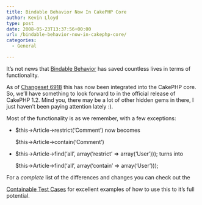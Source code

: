 ```yaml
---
title: Bindable Behavior Now In CakePHP Core
author: Kevin Lloyd
type: post
date: 2008-05-23T13:37:56+00:00
url: /bindable-behavior-now-in-cakephp-core/
categories:
  - General

---
```

It&#8217;s not news that [Bindable Behavior][1] has saved countless lives in terms of functionality.

As of [Changeset 6918][2] this has now been integrated into the CakePHP core. So, we&#8217;ll have something to look forward to in the official release of CakePHP 1.2. Mind you, there may be a lot of other hidden gems in there, I just haven&#8217;t been paying attention lately :).

Most of the functionality is as we remember, with a few exceptions:

  * $this->Article->restrict(&#8216;Comment&#8217;) now becomes
  
    $this->Article->contain(&#8216;Comment&#8217;)
  * $this->Article->find(&#8216;all&#8217;, array(&#8216;restrict&#8217; => array(&#8216;User&#8217;))); turns into
  
    $this->Article->find(&#8216;all&#8217;, array(&#8216;contain&#8217; => array(&#8216;User&#8217;)));

For a _complete_ list of the differences and changes you can check out the
  
[Containable Test Cases][3] for excellent examples of how to use this to it&#8217;s full potential.

 [1]: http://bakery.cakephp.org/articles/view/bindable-behavior-control-your-model-bindings
 [2]: https://trac.cakephp.org/changeset/6918
 [3]: https://trac.cakephp.org/browser/branches/1.2.x.x/cake/tests/cases/libs/model/behaviors/containable.test.php?rev=6918
